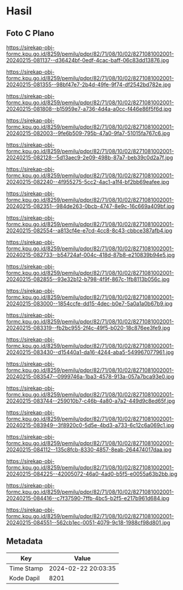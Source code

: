 # Hasil

## Foto C Plano

https://sirekap-obj-formc.kpu.go.id/8259/pemilu/pdpr/82/71/08/10/02/8271081002001-20240215-081137--d36424bf-0edf-4cac-baff-06c83dd13876.jpg

https://sirekap-obj-formc.kpu.go.id/8259/pemilu/pdpr/82/71/08/10/02/8271081002001-20240215-081355--98bf47e7-2b4d-49fe-9f74-df2542bd782e.jpg

https://sirekap-obj-formc.kpu.go.id/8259/pemilu/pdpr/82/71/08/10/02/8271081002001-20240215-081808--b15959e7-a736-4d4a-a0cc-f446e86f5f6d.jpg

https://sirekap-obj-formc.kpu.go.id/8259/pemilu/pdpr/82/71/08/10/02/8271081002001-20240215-082003--9fe6b509-795b-47a0-9fa7-51015fa767c6.jpg

https://sirekap-obj-formc.kpu.go.id/8259/pemilu/pdpr/82/71/08/10/02/8271081002001-20240215-082128--5d13aec9-2e09-498b-87a7-beb39c0d2a7f.jpg

https://sirekap-obj-formc.kpu.go.id/8259/pemilu/pdpr/82/71/08/10/02/8271081002001-20240215-082240--4f955275-5cc2-4ac1-a1f4-bf2bb69eafee.jpg

https://sirekap-obj-formc.kpu.go.id/8259/pemilu/pdpr/82/71/08/10/02/8271081002001-20240215-082351--984de263-0bcb-4747-8e9c-16c669a409bf.jpg

https://sirekap-obj-formc.kpu.go.id/8259/pemilu/pdpr/82/71/08/10/02/8271081002001-20240215-082554--a813cf4e-e7cd-4cc8-8c43-cbbce387afb4.jpg

https://sirekap-obj-formc.kpu.go.id/8259/pemilu/pdpr/82/71/08/10/02/8271081002001-20240215-082733--b54724af-004c-418d-87b8-e210839b94e5.jpg

https://sirekap-obj-formc.kpu.go.id/8259/pemilu/pdpr/82/71/08/10/02/8271081002001-20240215-082855--93e32b12-b798-4f9f-867c-1fb8113b056c.jpg

https://sirekap-obj-formc.kpu.go.id/8259/pemilu/pdpr/82/71/08/10/02/8271081002001-20240215-083000--1854ccfe-dd15-4dec-b0e7-5a0a1a0b67b9.jpg

https://sirekap-obj-formc.kpu.go.id/8259/pemilu/pdpr/82/71/08/10/02/8271081002001-20240215-083319--fb2bc955-2f4c-49f5-b020-18c876ee3fe9.jpg

https://sirekap-obj-formc.kpu.go.id/8259/pemilu/pdpr/82/71/08/10/02/8271081002001-20240215-083430--d15440a1-da16-4244-aba5-549967077961.jpg

https://sirekap-obj-formc.kpu.go.id/8259/pemilu/pdpr/82/71/08/10/02/8271081002001-20240215-083547--0999746a-1ba3-4578-913a-057a7bca93e0.jpg

https://sirekap-obj-formc.kpu.go.id/8259/pemilu/pdpr/82/71/08/10/02/8271081002001-20240215-083744--259010b7-c46b-4a80-a7a2-449d9c8ed65f.jpg

https://sirekap-obj-formc.kpu.go.id/8259/pemilu/pdpr/82/71/08/10/02/8271081002001-20240215-083949--3f8920c0-5d5e-4bd3-a733-6c12c6a069c1.jpg

https://sirekap-obj-formc.kpu.go.id/8259/pemilu/pdpr/82/71/08/10/02/8271081002001-20240215-084112--135c8fcb-8330-4857-8eab-264474017daa.jpg

https://sirekap-obj-formc.kpu.go.id/8259/pemilu/pdpr/82/71/08/10/02/8271081002001-20240215-084225--42005072-46a0-4ad0-b5f5-e0055a63b2bb.jpg

https://sirekap-obj-formc.kpu.go.id/8259/pemilu/pdpr/82/71/08/10/02/8271081002001-20240215-084416--c7f37590-7ffb-4bc5-b2f5-e217b961d684.jpg

https://sirekap-obj-formc.kpu.go.id/8259/pemilu/pdpr/82/71/08/10/02/8271081002001-20240215-084551--562cb1ec-0051-4079-9c18-1988cf98d801.jpg


## Metadata

| Key        | Value               |
| ---------- | ------------------- |
| Time Stamp | 2024-02-22 20:03:35 |
| Kode Dapil | 8201                |



